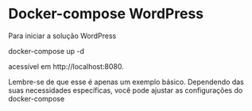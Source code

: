 # Docker-compose WordPress
Para iniciar a solução WordPress

docker-compose up -d

acessível em http://localhost:8080.

Lembre-se de que esse é apenas um exemplo básico. Dependendo das suas necessidades específicas, você pode ajustar as 
configurações do docker-compose

